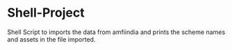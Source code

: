 # Shell-Project
Shell Script to imports the data from amfiindia and prints the scheme names and assets in the file imported.
